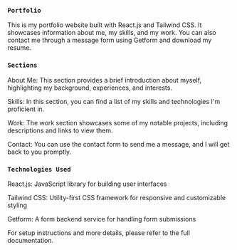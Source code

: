 ### `Portfolio`

This is my portfolio website built with React.js and Tailwind CSS. It showcases information about me, my skills, and my work. 
You can also contact me through a message form using Getform and download my resume.

### `Sections`
About Me: This section provides a brief introduction about myself, highlighting my background, experiences, and interests.

Skills: In this section, you can find a list of my skills and technologies I'm proficient in.

Work: The work section showcases some of my notable projects, including descriptions and links to view them.

Contact: You can use the contact form to send me a message, and I will get back to you promptly.

### `Technologies Used`
React.js: JavaScript library for building user interfaces

Tailwind CSS: Utility-first CSS framework for responsive and customizable styling

Getform: A form backend service for handling form submissions

For setup instructions and more details, please refer to the full documentation.
